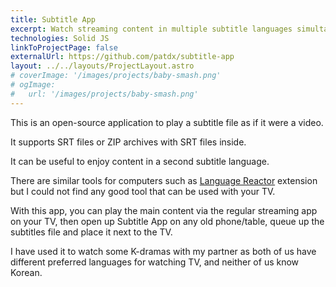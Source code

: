 ```yaml
---
title: Subtitle App
excerpt: Watch streaming content in multiple subtitle languages simultaneously.
technologies: Solid JS
linkToProjectPage: false
externalUrl: https://github.com/patdx/subtitle-app
layout: ../../layouts/ProjectLayout.astro
# coverImage: '/images/projects/baby-smash.png'
# ogImage:
#   url: '/images/projects/baby-smash.png'
---
```


This is an open-source application to play a subtitle file as if it were a
video.

It supports SRT files or ZIP archives with SRT files inside.

It can be useful to enjoy content in a second subtitle language.

There are similar tools for computers such as
[Language Reactor](https://www.languagereactor.com/) extension but I could not
find any good tool that can be used with your TV.

With this app, you can play the main content via the regular streaming app on
your TV, then open up Subtitle App on any old phone/table, queue up the
subtitles file and place it next to the TV.

I have used it to watch some K-dramas with my partner as both of us have
different preferred languages for watching TV, and neither of us know Korean.

